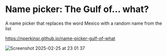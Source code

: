 # Name picker: The Gulf of... what?

A name picker that replaces the word Mexico with a random name from the list

https://nperkinsr.github.io/name-picker-gulf-of-what

![Screenshot 2025-02-25 at 23 01 37](https://github.com/user-attachments/assets/66b7ac7c-90fd-44fc-a556-0f6b8392ab2b)

